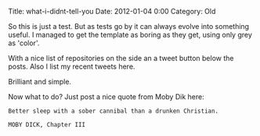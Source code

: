 Title: what-i-didnt-tell-you
Date: 2012-01-04 0:00
Category: Old


So this is just a test. But as tests go by it can always evolve into something useful. I managed to get the template as boring as they get, using only grey as 'color'.

With a nice list of repositories on the side an a tweet button below the posts. Also I list my recent tweets here. 

Brilliant and simple.

Now what to do? Just post a nice quote from Moby Dik here:

    Better sleep with a sober cannibal than a drunken Christian.

    MOBY DICK, Chapter III
